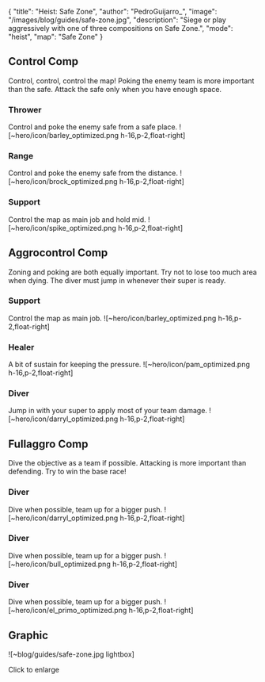 { "title": "Heist: Safe Zone", "author": "PedroGuijarro_", "image": "/images/blog/guides/safe-zone.jpg", "description": "Siege or play aggressively with one of three compositions on Safe Zone.", "mode": "heist", "map": "Safe Zone" }

Control Comp
---

Control, control, control the map! Poking the enemy team is more important than the safe. Attack the safe only when you have enough space.

### Thrower

Control and poke the enemy safe from a safe place. ![~hero/icon/barley_optimized.png h-16,p-2,float-right] 

### Range

Control and poke the enemy safe from the distance. ![~hero/icon/brock_optimized.png h-16,p-2,float-right] 

### Support

Control the map as main job and hold mid. ![~hero/icon/spike_optimized.png h-16,p-2,float-right] 

Aggrocontrol Comp
---

Zoning and poking are both equally important. Try not to lose too much area when dying. The diver must jump in whenever their super is ready.

### Support

Control the map as main job. ![~hero/icon/barley_optimized.png h-16,p-2,float-right] 

### Healer

A bit of sustain for keeping the pressure. ![~hero/icon/pam_optimized.png h-16,p-2,float-right] 

### Diver

Jump in with your super to apply most of your team damage. ![~hero/icon/darryl_optimized.png h-16,p-2,float-right] 

Fullaggro Comp
---

Dive the objective as a team if possible. Attacking is more important than defending. Try to win the base race!

### Diver

Dive when possible, team up for a bigger push. ![~hero/icon/darryl_optimized.png h-16,p-2,float-right] 

### Diver

Dive when possible, team up for a bigger push. ![~hero/icon/bull_optimized.png h-16,p-2,float-right] 

### Diver

Dive when possible, team up for a bigger push. ![~hero/icon/el_primo_optimized.png h-16,p-2,float-right] 

Graphic
---

![~blog/guides/safe-zone.jpg lightbox]

Click to enlarge
